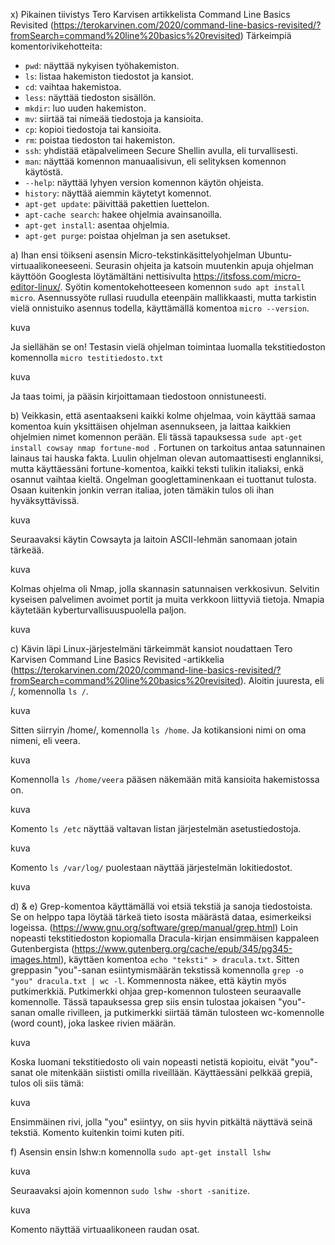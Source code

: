 x) Pikainen tiivistys Tero Karvisen artikkelista Command Line Basics Revisited (https://terokarvinen.com/2020/command-line-basics-revisited/?fromSearch=command%20line%20basics%20revisited)
Tärkeimpiä komentorivikehotteita:
- `pwd`: näyttää nykyisen työhakemiston.  
- `ls`: listaa hakemiston tiedostot ja kansiot.  
- `cd`: vaihtaa hakemistoa.  
- `less`: näyttää tiedoston sisällön.  
- `mkdir`: luo uuden hakemiston.  
- `mv`: siirtää tai nimeää tiedostoja ja kansioita.  
- `cp`: kopioi tiedostoja tai kansioita.  
- `rm`: poistaa tiedoston tai hakemiston.  
- `ssh`: yhdistää etäpalvelimeen Secure Shellin avulla, eli turvallisesti.    
- `man`: näyttää komennon manuaalisivun, eli selityksen komennon käytöstä.  
- `--help`: näyttää lyhyen version komennon käytön ohjeista.  
- `history`: näyttää aiemmin käytetyt komennot.  
- `apt-get update`: päivittää pakettien luettelon.  
- `apt-cache search`: hakee ohjelmia avainsanoilla.  
- `apt-get install`: asentaa ohjelmia.  
- `apt-get purge`: poistaa ohjelman ja sen asetukset.  

a) Ihan ensi töikseni asensin Micro-tekstinkäsittelyohjelman Ubuntu-virtuaalikoneeseeni. Seurasin ohjeita ja katsoin muutenkin apuja ohjelman käyttöön Googlesta löytämältäni nettisivulta https://itsfoss.com/micro-editor-linux/. 
Syötin komentokehotteeseen komennon  `sudo apt install micro`. 
Asennussyöte rullasi ruudulla eteenpäin mallikkaasti, mutta tarkistin vielä onnistuiko asennus todella, käyttämällä komentoa `micro --version`.

kuva

Ja siellähän se on! Testasin vielä ohjelman toimintaa luomalla tekstitiedoston komennolla `micro testitiedosto.txt`

kuva

Ja taas toimi, ja pääsin kirjoittamaan tiedostoon onnistuneesti.

b) Veikkasin, että asentaakseni kaikki kolme ohjelmaa, voin käyttää samaa komentoa kuin yksittäisen ohjelman asennukseen, ja laittaa kaikkien ohjelmien nimet komennon perään. Eli tässä tapauksessa `sude apt-get install cowsay nmap fortune-mod `. 
Fortunen on tarkoitus antaa satunnainen lainaus tai hauska fakta. Luulin ohjelman olevan automaattisesti englanniksi, mutta käyttäessäni fortune-komentoa, kaikki teksti tulikin italiaksi, enkä osannut vaihtaa kieltä. Ongelman googlettaminenkaan ei tuottanut tulosta. Osaan kuitenkin jonkin verran italiaa, joten tämäkin tulos oli ihan hyväksyttävissä. 

kuva

Seuraavaksi käytin Cowsayta ja laitoin ASCII-lehmän sanomaan jotain tärkeää.

kuva

Kolmas ohjelma oli Nmap, jolla skannasin satunnaisen verkkosivun. Selvitin kyseisen palvelimen avoimet portit ja muita verkkoon liittyviä tietoja. Nmapia käytetään kyberturvallisuuspuolella paljon. 

kuva

c) Kävin läpi Linux-järjestelmäni tärkeimmät kansiot noudattaen Tero Karvisen Command Line Basics Revisited -artikkelia (https://terokarvinen.com/2020/command-line-basics-revisited/?fromSearch=command%20line%20basics%20revisited). 
Aloitin juuresta, eli /, komennolla `ls /`.

kuva

Sitten siirryin /home/, komennolla `ls /home`. Ja kotikansioni nimi on oma nimeni, eli veera. 

kuva

Komennolla `ls /home/veera` pääsen näkemään mitä kansioita hakemistossa on.

kuva

Komento `ls /etc` näyttää valtavan listan järjestelmän asetustiedostoja.

kuva

Komento `ls /var/log/` puolestaan näyttää järjestelmän lokitiedostot.

kuva


d) & e) Grep-komentoa käyttämällä voi etsiä tekstiä ja sanoja tiedostoista. Se on helppo tapa löytää tärkeä tieto isosta määrästä dataa, esimerkeiksi logeissa. (https://www.gnu.org/software/grep/manual/grep.html) 
Loin nopeasti tekstitiedoston kopiomalla Dracula-kirjan ensimmäisen kappaleen Gutenbergista (https://www.gutenberg.org/cache/epub/345/pg345-images.html), käyttäen komentoa `echo "teksti" > dracula.txt`. Sitten greppasin "you"-sanan esiintymismäärän tekstissä komennolla `grep -o "you" dracula.txt | wc -l`. Kommennosta näkee, että käytin myös putkimerkkiä. Putkimerkki ohjaa grep-komennon tulosteen seuraavalle komennolle. Tässä tapauksessa grep siis ensin tulostaa jokaisen "you"-sanan omalle rivilleen, ja putkimerkki siirtää tämän tulosteen wc-komennolle (word count), joka laskee rivien määrän.

kuva

Koska luomani tekstitiedosto oli vain nopeasti netistä kopioitu, eivät "you"-sanat ole mitenkään siististi omilla riveillään. Käyttäessäni pelkkää grepiä, tulos oli siis tämä: 

kuva

Ensimmäinen rivi, jolla "you" esiintyy, on siis hyvin pitkältä näyttävä seinä tekstiä. Komento kuitenkin toimi kuten piti.

f) Asensin ensin lshw:n komennolla `sudo apt-get install lshw`

kuva

Seuraavaksi ajoin komennon `sudo lshw -short -sanitize`.

kuva

Komento näyttää virtuaalikoneen raudan osat. 
